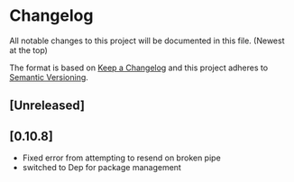 # Changelog
All notable changes to this project will be documented in this file. (Newest at the top)

The format is based on [Keep a Changelog](http://keepachangelog.com/en/1.0.0/)
and this project adheres to [Semantic Versioning](http://semver.org/spec/v2.0.0.html).

## [Unreleased]

## [0.10.8]
- Fixed error from attempting to resend on broken pipe
- switched to Dep for package management